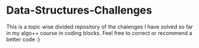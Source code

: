# Data-Structures-Challenges
This is a topic wise divided repository of the chalenges I have solved so far in my algo++ course in coding blocks. Feel free to correct or recommend a better code :)